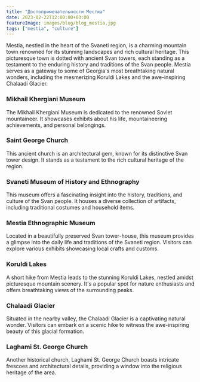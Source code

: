 ```yaml
---
title: "Достопримечательности Местиа"
date: 2023-02-22T12:00:00+03:00
featureImage: images/blog/blog_mestia.jpg
tags: ["mestia", "culture"]
---
```

Mestia, nestled in the heart of the Svaneti region, is a charming mountain town renowned for its stunning landscapes and rich cultural heritage. This picturesque town is dotted with ancient Svan towers, each standing as a testament to the enduring history and traditions of the Svan people. Mestia serves as a gateway to some of Georgia's most breathtaking natural wonders, including the mesmerizing Koruldi Lakes and the awe-inspiring Chalaadi Glacier.

### Mikhail Khergiani Museum

The Mikhail Khergiani Museum is dedicated to the renowned Soviet mountaineer. It showcases exhibits about his life, mountaineering achievements, and personal belongings.

### Saint George Church

This ancient church is an architectural gem, known for its distinctive Svan tower design. It stands as a testament to the rich cultural heritage of the region.

### Svaneti Museum of History and Ethnography
This museum offers a fascinating insight into the history, traditions, and culture of the Svan people. It houses a diverse collection of artifacts, including traditional costumes and household items.

### Mestia Ethnographic Museum
Located in a beautifully preserved Svan tower-house, this museum provides a glimpse into the daily life and traditions of the Svaneti region. Visitors can explore various exhibits showcasing local crafts and customs.

### Koruldi Lakes
A short hike from Mestia leads to the stunning Koruldi Lakes, nestled amidst picturesque mountain scenery. It's a popular spot for nature enthusiasts and offers breathtaking views of the surrounding peaks.

### Chalaadi Glacier
Situated in the nearby valley, the Chalaadi Glacier is a captivating natural wonder. Visitors can embark on a scenic hike to witness the awe-inspiring beauty of this glacial formation.

### Laghami St. George Church
Another historical church, Laghami St. George Church boasts intricate frescoes and architectural details, providing a window into the religious heritage of the area.
